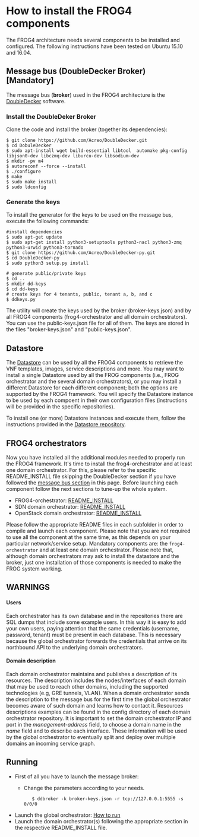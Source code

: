 # How to install the FROG4 components

The FROG4 architecture needs several components to be installed and configured.
The following instructions have been tested on Ubuntu 15.10 and 16.04.

## Message bus (DoubleDecker Broker) [Mandatory]
The message bus (**broker**) used in the FROG4 architecture is the [DoubleDecker](https://github.com/Acreo/DoubleDecker) software.

### Install the DoubleDeker Broker

Clone the code and install the broker (together its dependencies):

    $ git clone https://github.com/Acreo/DoubleDecker.git
    $ cd DobuleDecker
    $ sudo apt-install wget build-essential libtool  automake pkg-config libjson0-dev libczmq-dev liburcu-dev libsodium-dev 	
    $ mkdir -pv m4 
    $ autoreconf --force --install 
    $ ./configure
    $ make
    $ sudo make install
    $ sudo ldconfig

### Generate the keys 

To install the generator for the keys to be used on the message bus, execute the following commands:

    #install dependencies 
    $ sudo apt-get update
    $ sudo apt-get install python3-setuptools python3-nacl python3-zmq python3-urwid python3-tornado
    $ git clone https://github.com/Acreo/DoubleDecker-py.git
    $ cd DoubleDecker-py
    $ sudo python3 setup.py install
    
    # generate public/private keys
    $ cd ..
    $ mkdir dd-keys
    $ cd dd-keys
    # create keys for 4 tenants, public, tenant a, b, and c
    $ ddkeys.py

The utility will create the keys used by the broker (broker-keys.json) and by all FROG4 components (frog4-orchestrator and all domain orchestrators). You can use the public-keys.json file for all of them. The keys are stored in the files "broker-keys.json" and "public-keys.json".

## Datastore
The [Datastore](https://github.com/netgroup-polito/frog4-datastore/) can be used by all the FROG4 components to retrieve the VNF templates, images, service descriptions and more.
You may want to install a single Datastore used by all the FROG components (i.e., FROG orchestrator and the several domain orchestrators), or you may install a different Datastore for each different component; both the options are supported by the FROG4 framework.
You will specify the Datastore instance to be used by each compoent in their own configuration files (instructions will be provided in the specific repositories).

To install one (or more) Datastore instances and execute them, follow the instructions provided in the [Datastore repository](https://github.com/netgroup-polito/frog4-datastore/).

## FROG4 orchestrators
Now you have installed all the additional modules needed to properly run the FROG4 framework. It's time to install the frog4-orchestrator and at least one domain orchestrator. For this, please refer to the specific README_INSTALL file skipping the DoubleDecker section if you have followed the [message bus section](#message-bus) in this page. Before launching each component follow the next sections to tune-up the whole system.
- FROG4-orchestrator: [README_INSTALL](https://github.com/netgroup-polito/frog4-orchestrator/blob/master/README_INSTALL.md)
- SDN domain orchestrator: [README_INSTALL](https://github.com/netgroup-polito/frog4-sdn-do/blob/master/README.md)
- OpenStack domain orchestrator: [README_INSTALL](https://github.com/netgroup-polito/frog4-openstack-do/blob/master/README_INSTALL.md)

Please follow the appropriate README files in each subfolder in order to compile and launch each component.
Please note that you are not required to use all the component at the same time, as this depends on your particular network/service setup.
Mandatory components are: the `frog4-orchestrator` and at least one domain orchestrator.
Please note that, although domain orchestrators may ask to install the datastore and the broker, just one installation of those components is needed to make the FROG system working.

## WARNINGS

#### Users
Each orchestrator has its own database and in the repositories there are SQL dumps that include some example users. In this way it is easy to add your own users, paying attention that the same credentials (username, password, tenant) must be present in each database. This is necessary because the global orchestrator forwards the credentials that arrive on its northbound API to the underlying domain orchestrators.

#### Domain description
Each domain orchestrator maintains and publishes a description of its resources. The description includes the nodes/interfaces of each domain that may be used to reach other domains, including the supported technologies (e.g, GRE tunnels, VLAN). When a domain orchestrator sends the description to the message bus for the first time the global orchestrator becomes aware of such domain and learns how to contact it. Resources descriptions examples can be found in the config directory of each domain orchestrator repository. It is important to set the domain orchestrator IP and port in the *management-address* field, to choose a domain name in the *name* field and to describe each interface. These information will be used by the global orchestrator to eventually split and deploy over multiple domains an incoming service graph.

## Running
- First of all you have to launch the message broker:
   - Change the parameters according to your needs.

            $ ddbroker -k broker-keys.json -r tcp://127.0.0.1:5555 -s 0/0/0
- Launch the global orchestrator: [How to run](https://github.com/netgroup-polito/frog4-orchestrator/blob/master/README_INSTALL.md#run-the-orchestrator)
- Launch the domain orchestrator(s) following the appropriate section in the respective README_INSTALL file.






